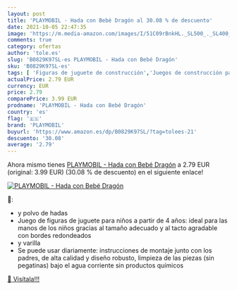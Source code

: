 ```yaml
---
layout: post
title: 'PLAYMOBIL - Hada con Bebé Dragón al 30.08 % de descuento'
date: 2021-10-05 22:47:35
image: 'https://m.media-amazon.com/images/I/51C09rBnkHL._SL500_._SL400_.jpg'
comments: true
category: ofertas
author: 'tole.es'
slug: 'B0829K97SL-es PLAYMOBIL - Hada con Bebé Dragón'
sku: 'B0829K97SL-es'
tags: [ 'Figuras de juguete de construcción','Juegos de construcción para niños','Juguetes','Juguetes y juegos','playmobil', ]
actualPrice: 2.79 EUR
currency: EUR
price: 2.79
comparePrice: 3.99 EUR
prodname: 'PLAYMOBIL - Hada con Bebé Dragón'
country: 'es'
flag: '🇪🇸'
brand: 'PLAYMOBIL'
buyurl: 'https://www.amazon.es/dp/B0829K97SL/?tag=tolees-21'
descuento: '30.08'
average: '2.79'
---
```


Ahora mismo tienes [PLAYMOBIL - Hada con Bebé Dragón](https://www.amazon.es/dp/B0829K97SL/?tag=tolees-21) a 2.79 EUR (original: 3.99 EUR) (30.08 %  de descuento) en el siguiente enlace!

[![PLAYMOBIL - Hada con Bebé Dragón](https://m.media-amazon.com/images/I/51C09rBnkHL._SL500_._SL400_.jpg)](https://www.amazon.es/dp/B0829K97SL/?tag=tolees-21)

🔎:

- y polvo de hadas
- Juego de figuras de juguete para niños a partir de 4 años: ideal para las manos de los niños gracias al tamaño adecuado y al tacto agradable con bordes redondeados
- y varilla
- Se puede usar diariamente: instrucciones de montaje junto con los padres, de alta calidad y diseño robusto, limpieza de las piezas (sin pegatinas) bajo el agua corriente sin productos químicos

[🛒 Visítala!!!](https://www.amazon.es/dp/B0829K97SL/?tag=tolees-21)
